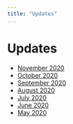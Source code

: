 ```yaml
---
title: "Updates"
...
```


# Updates
- [November 2020](updates/2020-11.html)
- [October 2020](updates/2020-10.html)
- [September 2020](updates/2020-09.html)
- [August 2020](updates/2020-08.html)
- [July 2020](updates/2020-07.html)
- [June 2020](updates/2020-06.html)
- [May 2020](updates/2020-05.html)
